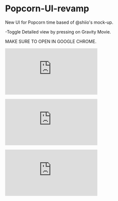 Popcorn-UI-revamp
=================

New UI for Popcorn time based of @shiio's mock-up.

-Toggle Detailed view by pressing on Gravity Movie.

MAKE SURE TO OPEN IN GOOGLE CHROME.

![](http://i.imgsnap.tk/image.php?i=40385d6555a0fd842828a896fa26fe6222fc01d9193ab5bbb722003916684919e7cb5bbb)

![](http://i.imgsnap.tk/image.php?i=d3075ad984cfd842828a896fa26fe6222fc01d9193a5d4290892857304f9ca7b6d5d429)

![](http://i.imgsnap.tk/image.php?i=c791efd842828a896fa26fe6222fc01d9193a11d146e1e3237e11d14)
